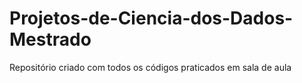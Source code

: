 # Projetos-de-Ciencia-dos-Dados-Mestrado
Repositório criado com todos os códigos praticados em sala de aula
